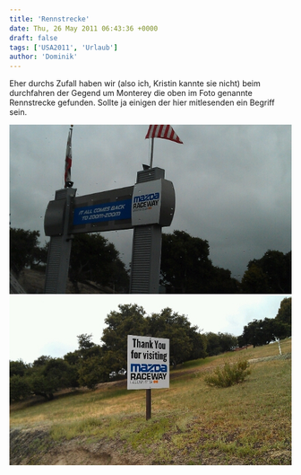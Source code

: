 ```yaml
---
title: 'Rennstrecke'
date: Thu, 26 May 2011 06:43:36 +0000
draft: false
tags: ['USA2011', 'Urlaub']
author: 'Dominik'
---
```


Eher durchs Zufall haben wir (also ich, Kristin kannte sie nicht) beim durchfahren der Gegend um Monterey die oben im Foto genannte Rennstrecke gefunden. Sollte ja einigen der hier mitlesenden ein Begriff sein.

![257181572](/urlaub11to15-images/11/257181572-scaled1000.jpg?w=300)
![258105093](/urlaub11to15-images/11/258105093-scaled1000.jpg?w=300)